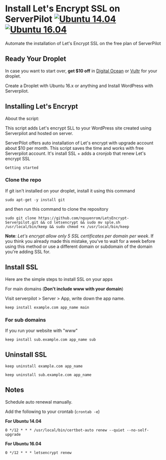# Install Let's Encrypt SSL on ServerPilot [![Ubuntu 14.04](https://img.shields.io/badge/Ubuntu-14.04-brightgreen.svg)]() [![Ubuntu 16.04](https://img.shields.io/badge/Ubuntu-16.04-brightgreen.svg)]()

Automate the installation of Let's Encrypt SSL on the free plan of ServerPilot


## Ready Your Droplet

In case you want to start over, **get $10 off** in [Digital Ocean](https://m.do.co/c/e35915938be0) or [Vultr](http://www.vultr.com/?ref=6911038) for your droplet.

Create a Droplet with Ubuntu 16.x or anything and Install WordPress with Serverpilot.

## Installing Let's Encrypt

About the script:

This script adds Let's encrypt SLL to your WordPress site created using Serverpilot and hosted on server.

ServerPilot offers auto installation of Let's encrypt with upgrade account about $10 per month. This script saves the time and works with free Serverpilot account. It's install SSL + adds a cronjob that renew Let's encrypt SSL

<code>Getting started</code>

### Clone the repo

If git isn't installed on your droplet, install it using this command

`sudo apt-get -y install git`

and then run this command to clone the repository

`sudo git clone https://github.com/nguyenrom/LetsEncrypt-Serverpilot.git && cd letsencrypt && sudo mv sple.sh /usr/local/bin/keep && sudo chmod +x /usr/local/bin/keep`

**Note**: *Let's encrypt allow only 5 SSL certificates per domain per week*. If you think you already made this mistake, you've to wait for a week before using this method or use a different domain or subdomain of the domain you're adding SSL for.

## Install SSL

Here are the simple steps to install SSL on your apps

For main domains (**Don't include www with your domain**)

Visit serverpilot > Server > App, write down the app name.

`keep install example.com app_name main`

### For sub domains

If you run your website with "www"

`keep install sub.example.com app_name sub`

## Uninstall SSL

`keep uninstall example.com app_name`

`keep uninstall sub.example.com app_name`

## Notes
Schedule auto renewal manually.

Add the following to your crontab (`crontab -e`)

**For Ubuntu 14.04**  
```
0 */12 * * * /usr/local/bin/certbot-auto renew --quiet --no-self-upgrade
```

**For Ubuntu 16.04**  
```
0 */12 * * * letsencrypt renew
```
